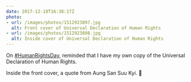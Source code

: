 ```yaml
---
date: 2017-12-10T16:38:17Z
photo:
- url: /images/photos/1512923897.jpg
  alt: Front cover of Universal Declaration of Human Rights
- url: /images/photos/1512923898.jpg
  alt: Inside cover of Universal Declaration of Human Rights
---
```

On [#HumanRightsDay](https://twitter.com/hashtag/HumanRightsDay), reminded that I have my own copy of the Universal Declaration of Human Rights.

Inside the front cover, a quote from Aung San Suu Kyi. 🤔
